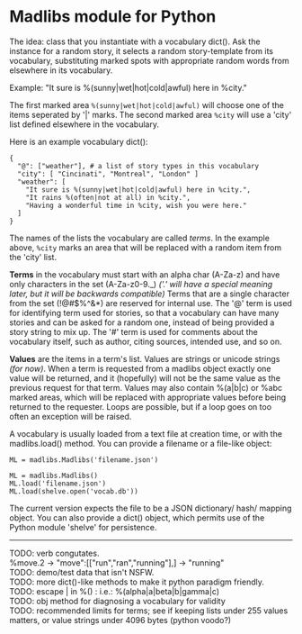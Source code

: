 Madlibs module for Python
=========================

The idea: class that you instantiate with a vocabulary dict().
Ask the instance for a random story, it selects a random story-template
from its vocabulary, substituting marked spots with appropriate
random words from elsewhere in its vocabulary.

Example:
    "It sure is %(sunny|wet|hot|cold|awful) here in %city."

The first marked area `%(sunny|wet|hot|cold|awful)` will choose one
of the items seperated by '|' marks.  The second marked area `%city`
will use a 'city' list defined elsewhere in the vocabulary.

Here is an example vocabulary dict():

    {
      "@": ["weather"], # a list of story types in this vocabulary
      "city": [ "Cincinati", "Montreal", "London" ]
      "weather": [
        "It sure is %(sunny|wet|hot|cold|awful) here in %city.",
        "It rains %(often|not at all) in %city.",
        "Having a wonderful time in %city, wish you were here."
      ]
    }

The names of the lists the vocabulary are called *terms*.  In
the example above, `%city` marks an area that will be replaced
with a random item from the 'city' list.

**Terms** in the vocabulary must start with an alpha char (A-Za-z) 
and have only characters in the set (A-Za-z0-9.\_)  *('.' will have a
special meaning later, but it will be backwards compatible)*  Terms
that are a single character from the set (!@#$%^&\*) are reserved for
internal use.  The '@' term is used for identifying term used for 
stories, so that a vocabulary can have many stories and can be asked
for a random one, instead of being provided a story string to 
mix up.  The '#' term is used for comments about the vocabulary itself,
such as author, citing sources, intended use, and so on.

**Values** are the items in a term's list.  Values are strings or unicode
strings *(for now)*.  When a term is requested from a madlibs object
exactly one value will be returned, and it (hopefully) will not be the 
same value as the previous request for that term.  Values may also
contain %(a|b|c) or %abc marked areas, which will be replaced with
appropriate values before being returned to the requester.  Loops
are possible, but if a loop goes on too often an exception will be raised.

A vocabulary is usually loaded from a text file at creation time,
or with the madlibs.load() method.  You can provide a filename
or a file-like object:

    ML = madlibs.Madlibs('filename.json')

    ML = madlibs.Madlibs()
    ML.load('filename.json')
    ML.load(shelve.open('vocab.db'))

The current version expects the file to be a JSON dictionary/ hash/
mapping object.  You can also provide a dict() object, which permits
use of the Python module 'shelve' for persistence.

---
TODO: verb congutates.   
  %move.2 -> "move":[["run","ran","running"],] -> "running"  
TODO: demo/test data that isn't NSFW.   
TODO: more dict()-like methods to make it python paradigm friendly.  
TODO: escape \| in %() : i.e.: %(alpha\|a|beta\|b|gamma\|c)   
TODO: obj method for diagnosing a vocabulary for validity   
TODO: recommended limits for terms; see if keeping lists under 255 values
matters, or value strings under 4096 bytes (python voodo?)

